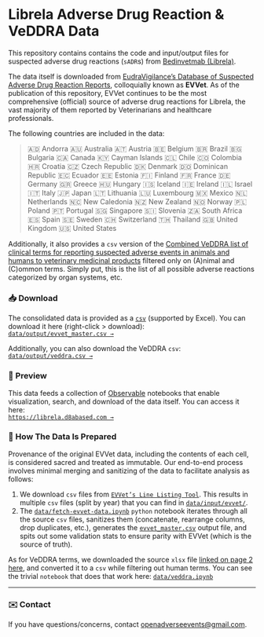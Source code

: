 # Librela Adverse Drug Reaction & VeDDRA Data

This repository contains contains the code and input/output files for suspected adverse drug reactions (`sADR`s) from [Bedinvetmab (Librela)](https://en.wikipedia.org/wiki/Bedinvetmab). 

The data itself is downloaded from [EudraVigilance’s Database of Suspected Adverse Drug Reaction Reports](https://www.adrreports.eu/vet/en/index.html), colloquially known as **EVVet**. As of the publication of this repository, EVVet continues to be the most comprehensive (official) source of adverse drug reactions for Librela, the vast majority of them reported by Veterinarians and healthcare professionals.

The following countries are included in the data:
> 🇦🇩 Andorra 🇦🇺 Australia 🇦🇹 Austria 🇧🇪 Belgium 🇧🇷 Brazil 🇧🇬 Bulgaria 🇨🇦 Canada 🇰🇾 Cayman Islands 🇨🇱 Chile 🇨🇴 Colombia 🇭🇷 Croatia 🇨🇿 Czech Republic 🇩🇰 Denmark 🇩🇴 Dominican Republic 🇪🇨 Ecuador 🇪🇪 Estonia 🇫🇮 Finland 🇫🇷 France 🇩🇪 Germany 🇬🇷 Greece 🇭🇺 Hungary 🇮🇸 Iceland 🇮🇪 Ireland 🇮🇱 Israel 🇮🇹 Italy 🇯🇵 Japan 🇱🇹 Lithuania 🇱🇺 Luxembourg 🇲🇽 Mexico 🇳🇱 Netherlands 🇳🇨 New Caledonia 🇳🇿 New Zealand 🇳🇴 Norway 🇵🇱 Poland 🇵🇹 Portugal 🇸🇬 Singapore 🇸🇮 Slovenia 🇿🇦 South Africa 🇪🇸 Spain 🇸🇪 Sweden 🇨🇭 Switzerland 🇹🇭 Thailand 🇬🇧 United Kingdom 🇺🇸 United States

Additionally, it also provides a `csv` version of the [Combined VeDDRA list of clinical terms for reporting suspected adverse events in animals and humans to veterinary medicinal products](https://www.ema.europa.eu/en/documents/regulatory-procedural-guideline/combined-veterinary-dictionary-drug-regulatory-activities-veddra-list-clinical-terms-reporting-suspected-adverse-events-animals-and-humans-veterinary-medicinal-products_en.pdf) filtered only on (A)nimal and (C)ommon terms. Simply put, this is the list of all possible adverse reactions categorized by organ systems, etc. 

### 📥 Download

The consolidated data is provided as a [`csv`](https://en.wikipedia.org/wiki/Comma-separated_values) (supported by Excel). You can download it here (right-click > download):<br/>
[`data/output/evvet_master.csv →`](https://github.com/d8abased/librela/raw/main/data/output/evvet_master.csv)

Additionally, you can also download the VeDDRA `csv`:<br/>
[`data/output/veddra.csv →`](https://github.com/d8abased/librela/raw/main/data/output/veddra.csv)

### 👀 Preview

This data feeds a collection of [Observable](https://observablehq.com/) notebooks that enable visualization, search, and download of the data itself. You can access it here:<br />
[`https://librela.d8abased.com →`](https://librela.d8abased.com)

### 🍳 How The Data Is Prepared

Provenance of the original EVVet data, including the contents of each cell, is considered sacred and treated as immutable. Our end-to-end process involves minimal merging and sanitizing of the data to facilitate analysis as follows:

1. We download `csv` files from [`EVVet’s Line Listing Tool`](https://dap.ema.europa.eu/analytics/saw.dll?Dashboard&PortalPath=%2Fshared%2FEVVET3%20PW%20NEW%2FDashboards%2FPublic%20Reports%2FPWS%2FPWS%2EReports&P1=dashboard&Action=Navigate&col1=%22Product%22.%22Product%20ShortName%22&val1=%22LIBRELA%22&psa1=%22EVVET3%20PR%20NEW%22&var2=dashboard.variables%5B%27product%27%5D&cov2=%22Product%22.%22Product%20ShortName%22&val2=%22LIBRELA%22&psa2=%22EVVET3%20PR%20NEW%22). This results in multiple `csv` files (split by year) that you can find in [`data/input/evvet/`](https://github.com/d8abased/librela/tree/main/data/input/evvet).
2. The [`data/fetch-evvet-data.ipynb`](https://github.com/d8abased/librela/blob/main/data/fetch-evvet-data.ipynb) `python` notebook iterates through all the source `csv` files, sanitizes them (concatenate, rearrange columns, drop duplicates, etc.), generates the [`evvet_master.csv`](https://raw.githubusercontent.com/d8abased/librela/main/data/output/evvet_master.csv) output file, and spits out some validation stats to ensure parity with EVVet (which is the source of truth).
 
As for VeDDRA terms, we downloaded the source `xlsx` file [linked on page 2 here](https://www.ema.europa.eu/en/documents/regulatory-procedural-guideline/combined-veterinary-dictionary-drug-regulatory-activities-veddra-list-clinical-terms-reporting-suspected-adverse-events-animals-and-humans-veterinary-medicinal-products_en.pdf), and converted it to a `csv` while filtering out human terms. You can see the trivial `notebook` that does that work here: [`data/veddra.ipynb`](https://github.com/d8abased/librela/blob/main/data/veddra.ipynb)

---

### ✉️ Contact  

If you have questions/concerns, contact [openadverseevents@gmail.com](mailto:openadverseevents@gmail.com). 
